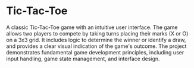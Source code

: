 # Tic-Tac-Toe


 
A classic Tic-Tac-Toe game with an intuitive user interface. The game allows two players to compete by taking turns placing their marks (X or O) on a 3x3 grid. It includes logic to determine the winner or identify a draw, and provides a clear visual indication of the game's outcome. The project demonstrates fundamental game development principles, including user input handling, game state management, and interface design.
